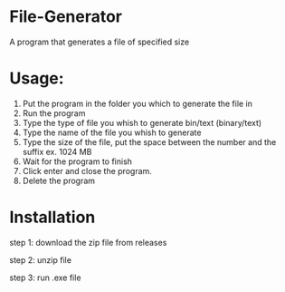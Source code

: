 # File-Generator
A program that generates a file of specified size

# Usage:

1. Put the program in the folder you which to generate the file in
2. Run the program
3. Type the type of file you whish to generate bin/text (binary/text)
4. Type the name of the file you whish to generate
5. Type the size of the file, put the space between the number and the suffix ex. 1024 MB
6. Wait for the program to finish
7. Click enter and close the program.
8. Delete the program

# Installation

step 1: download the zip file from releases

step 2: unzip file

step 3: run .exe file
